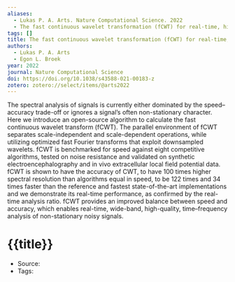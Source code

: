 ```yaml
---
aliases:
  - Lukas P. A. Arts. Nature Computational Science. 2022
  - The fast continuous wavelet transformation (fCWT) for real-time, high-quality, noise-resistant time–frequency analysis
tags: []
title: The fast continuous wavelet transformation (fCWT) for real-time, high-quality, noise-resistant time–frequency analysis
authors:
  - Lukas P. A. Arts
  - Egon L. Broek
year: 2022
journal: Nature Computational Science
doi: https://doi.org/10.1038/s43588-021-00183-z
zotero: zotero://select/items/@arts2022
---
```

<!-- START_ABSTRACT -->
The spectral analysis of signals is currently either dominated by the speed–accuracy trade-off or ignores a signal’s often non-stationary character. Here we introduce an open-source algorithm to calculate the fast continuous wavelet transform (fCWT). The parallel environment of fCWT separates scale-independent and scale-dependent operations, while utilizing optimized fast Fourier transforms that exploit downsampled wavelets. fCWT is benchmarked for speed against eight competitive algorithms, tested on noise resistance and validated on synthetic electroencephalography and in vivo extracellular local field potential data. fCWT is shown to have the accuracy of CWT, to have 100 times higher spectral resolution than algorithms equal in speed, to be 122 times and 34 times faster than the reference and fastest state-of-the-art implementations and we demonstrate its real-time performance, as confirmed by the real-time analysis ratio. fCWT provides an improved balance between speed and accuracy, which enables real-time, wide-band, high-quality, time–frequency analysis of non-stationary noisy signals.
<!-- END_ABSTRACT -->

<!-- START_TEMPLATE -->
# {{title}}

- Source:
- Tags: 
<!-- END_TEMPLATE -->